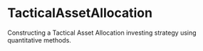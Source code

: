 # TacticalAssetAllocation
Constructing a Tactical Asset Allocation investing strategy using quantitative methods.
